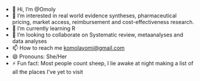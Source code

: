 - 👋 Hi, I’m @Omoly
- 👀 I’m interested in real world evidence syntheses, pharmaceutical pricing, market access, reimbursement and cost-effectiveness research.
- 🌱 I’m currently learning R
- 💞️ I’m looking to collaborate on Systematic review, metaanalyses and data analyses
- 📫 How to reach me komolayomi@gmail.com
- 😄 Pronouns: She/Her
- ⚡ Fun fact: Most people count sheep, I lie awake at night making a list of all the places I've yet to visit

<!---
Omoly/Omoly is a ✨ special ✨ repository because its `README.md` (this file) appears on your GitHub profile.
You can click the Preview link to take a look at your changes.
--->
